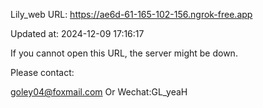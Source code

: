 Lily_web URL: https://ae6d-61-165-102-156.ngrok-free.app

Updated at: 2024-12-09 17:16:17

If you cannot open this URL, the server might be down.

Please contact: 

goley04@foxmail.com Or Wechat:GL_yeaH